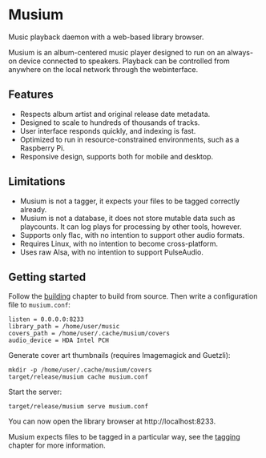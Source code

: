 # Musium

Music playback daemon with a web-based library browser.

Musium is an album-centered music player designed to run on an always-on device
connected to speakers. Playback can be controlled from anywhere on the local
network through the webinterface.

## Features

 * Respects album artist and original release date metadata.
 * Designed to scale to hundreds of thousands of tracks.
 * User interface responds quickly, and indexing is fast.
 * Optimized to run in resource-constrained environments, such as a Raspberry Pi.
 * Responsive design, supports both for mobile and desktop.

## Limitations

 * Musium is not a tagger, it expects your files to be tagged correctly already.
 * Musium is not a database, it does not store mutable data such as playcounts.
   It can log plays for processing by other tools, however.
 * Supports only flac, with no intention to support other audio formats.
 * Requires Linux, with no intention to become cross-platform.
 * Uses raw Alsa, with no intention to support PulseAudio.

## Getting started

Follow the [building](building.md) chapter to build from source. Then write a
configuration file to `musium.conf`:

    listen = 0.0.0.0:8233
    library_path = /home/user/music
    covers_path = /home/user/.cache/musium/covers
    audio_device = HDA Intel PCH

Generate cover art thumbnails (requires Imagemagick and Guetzli):

    mkdir -p /home/user/.cache/musium/covers
    target/release/musium cache musium.conf

Start the server:

    target/release/musium serve musium.conf

You can now open the library browser at http://localhost:8233.

Musium expects files to be tagged in a particular way, see the
[tagging](tagging.md) chapter for more information.
